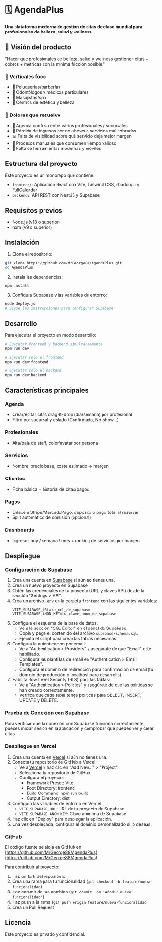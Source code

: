 # 🗓️ AgendaPlus

**Una plataforma moderna de gestión de citas de clase mundial para profesionales de belleza, salud y wellness.**

## 🎯 Visión del producto

"Hacer que profesionales de belleza, salud y wellness gestionen citas + cobros + métricas con la mínima fricción posible."

### 🎯 Verticales foco
- 💇 Peluquerías/barberías
- 🦷 Odontólogos y médicos particulares
- 💆 Masajistas/spa
- 💅 Centros de estética y belleza

### 🔧 Dolores que resuelve
- 📅 Agenda confusa entre varios profesionales / sucursales
- 💸 Pérdida de ingresos por no-shows o servicios mal cobrados
- 📊 Falta de visibilidad sobre qué servicio deja mejor margen
- 🔄 Procesos manuales que consumen tiempo valioso
- 📱 Falta de herramientas modernas y móviles

## Estructura del proyecto

Este proyecto es un monorepo que contiene:

- `frontend/`: Aplicación React con Vite, Tailwind CSS, shadcn/ui y FullCalendar
- `backend/`: API REST con NestJS y Supabase

## Requisitos previos

- Node.js (v18 o superior)
- npm (v9 o superior)

## Instalación

1. Clona el repositorio:
```bash
git clone https://github.com/MrGeorge88/AgendaPlus.git
cd AgendaPlus
```

2. Instala las dependencias:
```bash
npm install
```

3. Configura Supabase y las variables de entorno:
```bash
node deploy.js
# Sigue las instrucciones para configurar Supabase
```

## Desarrollo

Para ejecutar el proyecto en modo desarrollo:

```bash
# Ejecutar frontend y backend simultáneamente
npm run dev

# Ejecutar solo el frontend
npm run dev:frontend

# Ejecutar solo el backend
npm run dev:backend
```

## Características principales

### Agenda
- Crear/editar citas drag-&-drop (día/semana) por profesional
- Filtro por sucursal y estado (Confirmada, No-show…)

### Profesionales
- Alta/baja de staff, color/avatar por persona

### Servicios
- Nombre, precio base, coste estimado → margen

### Clientes
- Ficha básica + historial de citas/pagos

### Pagos
- Enlace a Stripe/MercadoPago: depósito o pago total al reservar
- Split automático de comisión (opcional)

### Dashboards
- Ingresos hoy / semana / mes + ranking de servicios por margen

## Despliegue

### Configuración de Supabase

1. Crea una cuenta en [Supabase](https://supabase.com) si aún no tienes una.
2. Crea un nuevo proyecto en Supabase.
3. Obtén las credenciales de tu proyecto (URL y claves API) desde la sección "Settings > API".
4. Crea un archivo `.env` en la carpeta `frontend` con las siguientes variables:
   ```
   VITE_SUPABASE_URL=tu_url_de_supabase
   VITE_SUPABASE_ANON_KEY=tu_clave_anon_de_supabase
   ```
5. Configura el esquema de la base de datos:
   - Ve a la sección "SQL Editor" en el panel de Supabase.
   - Copia y pega el contenido del archivo `supabase/schema.sql`.
   - Ejecuta el script para crear las tablas necesarias.
6. Configura la autenticación por email:
   - Ve a "Authentication > Providers" y asegúrate de que "Email" esté habilitado.
   - Configura las plantillas de email en "Authentication > Email Templates".
   - Configura el dominio de redirección para confirmación de email (tu dominio de producción o localhost para desarrollo).
7. Habilita Row Level Security (RLS) para las tablas:
   - Ve a "Authentication > Policies" y asegúrate de que las políticas se han creado correctamente.
   - Verifica que cada tabla tenga políticas para SELECT, INSERT, UPDATE y DELETE.

### Prueba de Conexión con Supabase

Para verificar que la conexión con Supabase funciona correctamente, puedes iniciar sesión en la aplicación y comprobar que puedes ver y crear citas.

### Despliegue en Vercel

1. Crea una cuenta en [Vercel](https://vercel.com) si aún no tienes una.
2. Conecta tu repositorio de GitHub a Vercel:
   - Ve a [Vercel](https://vercel.com) y haz clic en "Add New..." > "Project".
   - Selecciona tu repositorio de GitHub.
   - Configura el proyecto:
     - Framework Preset: Vite
     - Root Directory: frontend
     - Build Command: npm run build
     - Output Directory: dist
3. Configura las variables de entorno en Vercel:
   - `VITE_SUPABASE_URL`: URL de tu proyecto de Supabase
   - `VITE_SUPABASE_ANON_KEY`: Clave anónima de Supabase
4. Haz clic en "Deploy" para desplegar la aplicación.
5. Una vez desplegada, configura el dominio personalizado si lo deseas.

### GitHub
El código fuente se aloja en GitHub en [https://github.com/MrGeorge88/AgendaPlus](https://github.com/MrGeorge88/AgendaPlus).

Para contribuir al proyecto:
1. Haz un fork del repositorio
2. Crea una rama para tu funcionalidad (`git checkout -b feature/nueva-funcionalidad`)
3. Haz commit de tus cambios (`git commit -am 'Añadir nueva funcionalidad'`)
4. Haz push a la rama (`git push origin feature/nueva-funcionalidad`)
5. Crea un Pull Request

## Licencia

Este proyecto es privado y confidencial.

